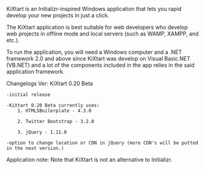 KiXtart is an Initializr-inspired Windows application that lets you rapid develop your new projects in just a click. 

The KiXtart application is best suitable for web developers who develop web projects in offline mode and local servers (such as WAMP, XAMPP, and etc.).

To run the application, you will need a Windows computer and a .NET framework 2.0 and above since KiXtart was develop on Visual Basic.NET (VB.NET) and a lot of the components included in the app relies in the said application framework. 

Changelogs 
Ver: KiXtart 0.20 Beta

	-initial release

	-KiXtart 0.20 Beta currently uses:
		1. HTML5Boilerplate - 4.3.0

		2. Twitter Bootstrap - 3.2.0

		3. jQuery - 1.11.0

	-option to change location or CDN in jQuery (more CDN's will be putted in the next version.)

Application note: Note that KiXtart is not an alternative to Initializr.
